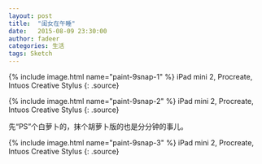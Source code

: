 ```yaml
---
layout: post
title:  "闺女在午睡"
date:   2015-08-09 23:30:00
author: fadeer
categories: 生活
tags: Sketch
---
```


{% include image.html name="paint-9snap-1" %}
iPad mini 2, Procreate, Intuos Creative Stylus
{: .source}

{% include image.html name="paint-9snap-2" %}
iPad mini 2, Procreate, Intuos Creative Stylus
{: .source}

先“PS”个白萝卜的，抹个胡萝卜版的也是分分钟的事儿。

{% include image.html name="paint-9snap-3" %}
iPad mini 2, Procreate, Intuos Creative Stylus
{: .source}

